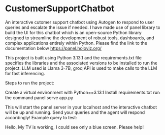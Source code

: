 # CustomerSupportChatbot
An interactive cutomer support chatbot using Autogen to respond to user queries and escalate the issue if needed. 
I have made use of panel library to build the UI for this chatbot which is an open-source Python library designed to streamline the development of robust tools, dashboards, and complex applications entirely within Python. Please find the link to the documentation below https://panel.holoviz.org/

This project is built using Python 3.13.1 and the requirements.txt file specifies the libraries and the associated versions to be installed to run the project.
LLM used is Llama 3-7B, groq API is used to make calls to the LLM for fast inferencing.

Steps to run the project:

Create a virtual environment with Python==3.13.1
Install requirements.txt
run the command panel serve app.py

This will start the panel server in your localhost and the interactive chatbot will be up and running. Send your queries and the agent will respond accordingly!
Example query to test:

Hello, My TV is working, I could see only a blue screen. Please help!


